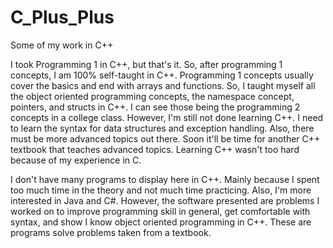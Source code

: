 # C_Plus_Plus
Some of my work in C++


I took Programming 1 in C++, but that's it. So, after programming 1 concepts, I am 100% self-taught in C++. Programming 1 concepts usually
cover the basics and end with arrays and functions. So, I taught myself all the object oriented programming concepts, the namespace concept, pointers, and structs in C++. I can see those being the programming 2 concepts in a college class. However, I'm still not done learning C++. I need to learn the syntax for data structures and exception handling. Also, there must be more advanced topics out there. Soon it'll be time for another C++ textbook that teaches advanced topics. Learning C++ wasn't too hard because of my experience in C.

I don't have many programs to display here in C++. Mainly because I spent too much time in the theory and not much time practicing. Also, I'm more interested in Java and C#. However, the software presented are problems I worked on to improve programming skill in general, get comfortable with syntax, and show I know object oriented programming in C++. These are programs solve problems taken from a textbook.

